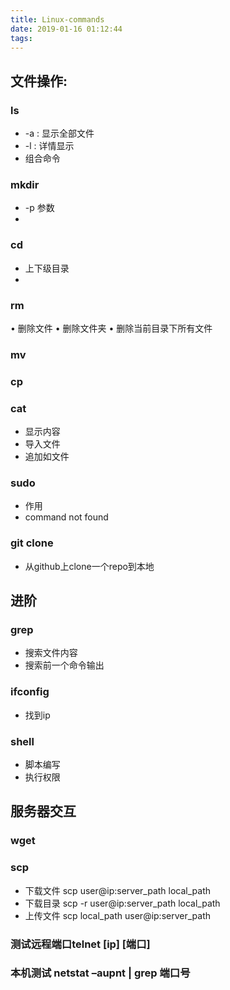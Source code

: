 ```yaml
---
title: Linux-commands  
date: 2019-01-16 01:12:44  
tags:
---
```


## 文件操作:
### ls
* -a : 显示全部文件
* -l : 详情显示
* 组合命令

### mkdir
* -p 参数 
* 
### cd
* 上下级目录
* 
### rm
•	删除文件
•	删除文件夹
•	删除当前目录下所有文件

### mv

### cp

### cat
* 显示内容
* 导入文件
* 追加如文件

### sudo
* 作用
* command not found

### git clone
* 从github上clone一个repo到本地

## 进阶
### grep
* 搜索文件内容
* 搜索前一个命令输出

### ifconfig
* 找到ip

### shell
* 脚本编写
* 执行权限

## 服务器交互
### wget

### scp
* 下载文件 scp user@ip:server_path local_path
* 下载目录 scp -r user@ip:server_path local_path
* 上传文件 scp local_path user@ip:server_path

### 测试远程端口telnet [ip] [端口]

### 本机测试 netstat –aupnt | grep 端口号
